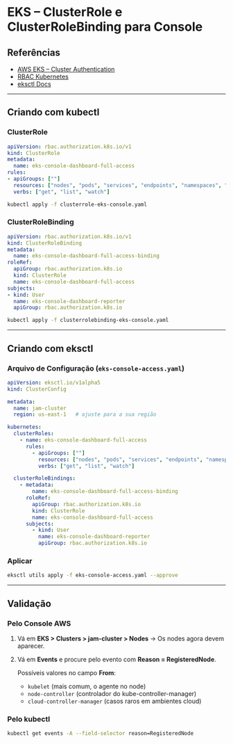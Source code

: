# EKS – ClusterRole e ClusterRoleBinding para Console

## Referências

* [AWS EKS – Cluster Authentication](https://docs.aws.amazon.com/eks/latest/userguide/cluster-auth.html)
* [RBAC Kubernetes](https://kubernetes.io/docs/reference/access-authn-authz/rbac/)
* [eksctl Docs](https://eksctl.io/usage/creating-and-managing-clusters/)

---

## Criando com **kubectl**

### ClusterRole

```yaml
apiVersion: rbac.authorization.k8s.io/v1
kind: ClusterRole
metadata:
  name: eks-console-dashboard-full-access
rules:
- apiGroups: [""]
  resources: ["nodes", "pods", "services", "endpoints", "namespaces", "events"]
  verbs: ["get", "list", "watch"]
```

```bash
kubectl apply -f clusterrole-eks-console.yaml
```

### ClusterRoleBinding

```yaml
apiVersion: rbac.authorization.k8s.io/v1
kind: ClusterRoleBinding
metadata:
  name: eks-console-dashboard-full-access-binding
roleRef:
  apiGroup: rbac.authorization.k8s.io
  kind: ClusterRole
  name: eks-console-dashboard-full-access
subjects:
- kind: User
  name: eks-console-dashboard-reporter
  apiGroup: rbac.authorization.k8s.io
```

```bash
kubectl apply -f clusterrolebinding-eks-console.yaml
```

---

## Criando com **eksctl**

### Arquivo de Configuração (`eks-console-access.yaml`)

```yaml
apiVersion: eksctl.io/v1alpha5
kind: ClusterConfig

metadata:
  name: jam-cluster
  region: us-east-1   # ajuste para a sua região

kubernetes:
  clusterRoles:
    - name: eks-console-dashboard-full-access
      rules:
        - apiGroups: [""]
          resources: ["nodes", "pods", "services", "endpoints", "namespaces", "events"]
          verbs: ["get", "list", "watch"]

  clusterRoleBindings:
    - metadata:
        name: eks-console-dashboard-full-access-binding
      roleRef:
        apiGroup: rbac.authorization.k8s.io
        kind: ClusterRole
        name: eks-console-dashboard-full-access
      subjects:
        - kind: User
          name: eks-console-dashboard-reporter
          apiGroup: rbac.authorization.k8s.io
```

### Aplicar

```bash
eksctl utils apply -f eks-console-access.yaml --approve
```

---

## Validação

### Pelo Console AWS

1. Vá em **EKS > Clusters > jam-cluster > Nodes**
   → Os nodes agora devem aparecer.

2. Vá em **Events** e procure pelo evento com **Reason = RegisteredNode**.

   Possíveis valores no campo **From**:

   * `kubelet` (mais comum, o agente no node)
   * `node-controller` (controlador do kube-controller-manager)
   * `cloud-controller-manager` (casos raros em ambientes cloud)

### Pelo kubectl

```bash
kubectl get events -A --field-selector reason=RegisteredNode
```
